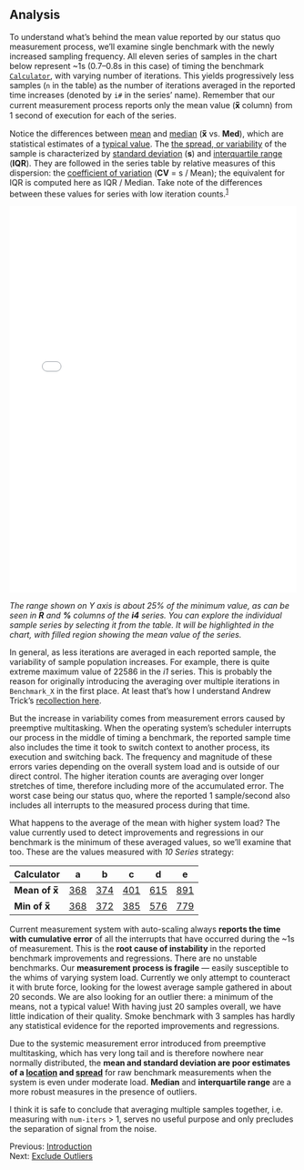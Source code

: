 ## Analysis
To understand what’s behind the mean value reported by our status quo measurement process, we’ll examine single benchmark with the newly increased sampling frequency. All eleven series of samples in the chart below represent ~1s (0.7–0.8s in this case) of timing the benchmark [`Calculator`](https://github.com/apple/swift/blob/master/benchmark/single-source/Calculator.swift), with varying number of iterations. This yields progressively less samples (`n` in the table) as the number of iterations averaged in the reported time increases (denoted by `i#` in the series’ name). Remember that our current measurement process reports only the mean value (**x̅** column) from 1 second of execution for each of the series.

Notice the differences between [mean](https://en.wikipedia.org/wiki/Mean#Statistical_location) and [median](https://en.wikipedia.org/wiki/Median) (**x̅** vs. **Med**), which are statistical estimates of a [typical value](https://www.itl.nist.gov/div898/handbook/eda/section3/eda351.htm). The [the spread, or variability](http://www.itl.nist.gov/div898/handbook/eda/section3/eda356.htm) of the sample is characterized by [standard deviation](https://en.wikipedia.org/wiki/Standard_deviation) (**s**) and [interquartile range](https://en.wikipedia.org/wiki/Interquartile_range) (**IQR**). They are followed in the series table by relative measures of this dispersion: the [coefficient of variation](https://en.m.wikipedia.org/wiki/Coefficient_of_variation) (**CV** = s / Mean); the equivalent for IQR is computed here as IQR / Median. Take note of the differences between these values for series with low iteration counts.<sup>[1](chart.html?b=Calculator&v=iters)</sup>

<iframe src="chart.html?b=Calculator&v=iters&hide=navigation+zoom+plots+boxplot+vertical-histogram+outliers&ry=359.8+460.2" name="Calculator+iters" frameborder="0" width="100%" height="680"></iframe>

*The range shown on Y axis is about 25% of the minimum value, as can be seen in **R** and **%** columns of the **i4** series. You can explore the individual sample series by selecting it from the table. It will be highlighted in the chart, with filled region showing the mean value of the series.*

In general, as less iterations are averaged in each reported sample, the variability of sample population increases. For example, there is quite extreme maximum value of 22586 in the *i1* series. This is probably the reason for originally introducing the averaging over multiple iterations in `Benchmark_X` in the first place. At least that’s how I understand Andrew Trick’s [recollection here](https://github.com/apple/swift/pull/8793#issuecomment-297791517).

But the increase in variability comes from measurement errors caused by preemptive multitasking. When the operating system’s scheduler interrupts our process in the middle of timing a benchmark, the reported sample time also includes the time it took to switch context to another process, its execution and switching back. The frequency and magnitude of these errors varies depending on the overall system load and is outside of our direct control. The higher iteration counts are averaging over longer stretches of time, therefore including more of the accumulated error. The worst case being our status quo, where the reported 1 sample/second also includes all interrupts to the measured process during that time.

What happens to the average of the mean with higher system load? The value currently used to detect improvements and regressions in our benchmark is the minimum of these averaged values, so we’ll examine that too. These are the values measured with *10 Series* strategy:

| Calculator | a | b | c | d | e |
|-|-|-|-|-|-|
| **Mean of x̅** | [368](chart.html?b=Calculator&v=a10) | [374](chart.html?b=Calculator&v=b10) | [401](Calculator+c10.json) | [615](chart.html?b=Calculator&v=d10) | [891](chart.html?b=Calculator&v=e10) |
| **Min of x̅** | [368](chart.html?b=Calculator&v=a10&s=i1c) | [372](chart.html?b=Calculator&v=b10&s=i1d) | [385](Calculator+c10.json&s=i2c) | [576](chart.html?b=Calculator&v=d10&s=i2d) | [779](chart.html?b=Calculator&v=e10&s=i2d) |

Current measurement system with auto-scaling always **reports the time with cumulative error** of all the interrupts that have occurred during the ~1s of measurement. This is the **root cause of instability** in the reported benchmark improvements and regressions. There are no unstable benchmarks. Our **measurement process is fragile** — easily susceptible to the whims of varying system load. Currently we only attempt to counteract it with brute force, looking for the lowest average sample gathered in about 20 seconds. We are also looking for an outlier there: a minimum of the means, not a typical value! With having just 20 samples overall, we have little indication of their quality. Smoke benchmark with 3 samples has hardly any statistical evidence for the reported improvements and regressions.

Due to the systemic measurement error introduced from preemptive multitasking, which has very long tail and is therefore nowhere near normally distributed, the **mean and standard deviation are poor estimates of a [location](https://www.itl.nist.gov/div898/handbook/eda/section3/eda351.htm) and [spread](http://www.itl.nist.gov/div898/handbook/eda/section3/eda356.htm)** for raw benchmark measurements when the system is even under moderate load.  **Median** and **interquartile range** are a more robust measures in the presence of outliers.

I think it is safe to conclude that averaging multiple samples together, i.e. measuring with `num-iters` > 1, serves no useful purpose and only precludes the separation of signal from the noise.

Previous: [Introduction](index.md)<br/>
Next: [Exclude Outliers](exclude-outliers.md)